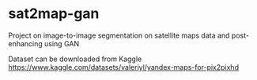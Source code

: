 # sat2map-gan
Project on image-to-image segmentation on satellite maps data and post-enhancing using GAN

Dataset can be downloaded from Kaggle https://www.kaggle.com/datasets/valeriyl/yandex-maps-for-pix2pixhd
